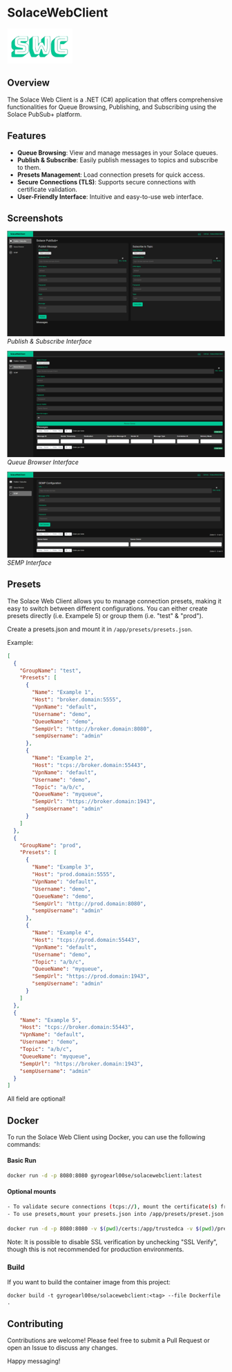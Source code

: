 # SolaceWebClient
<img src="wwwroot/favicon.png" width="30%">

## Overview
The Solace Web Client is a .NET (C#) application that offers comprehensive functionalities for Queue Browsing, Publishing, and Subscribing using the Solace PubSub+ platform.

## Features
- **Queue Browsing**: View and manage messages in your Solace queues.
- **Publish & Subscribe**: Easily publish messages to topics and subscribe to them.
- **Presets Management**: Load connection presets for quick access.
- **Secure Connections (TLS)**: Supports secure connections with certificate validation.
- **User-Friendly Interface**: Intuitive and easy-to-use web interface.

## Screenshots
![Publish & Subscribe](docs/SolaceWebClient-Pub_Sub.png)
*Publish & Subscribe Interface*

![Queue Browser](docs/SolaceWebClient-Queue_Browser.png)
*Queue Browser Interface*

![SEMP](docs/SolaceWebClient-SEMP.png)
*SEMP Interface*


## Presets
The Solace Web Client allows you to manage connection presets, making it easy to switch between different configurations.
You can either create presets directly (i.e. Exampele 5) or group them (i.e. "test" & "prod").

Create a presets.json and mount it in `/app/presets/presets.json`.

Example:
```json
[
  {
    "GroupName": "test",
    "Presets": [
      {
        "Name": "Example 1",
        "Host": "broker.domain:5555",
        "VpnName": "default",
        "Username": "demo",
        "QueueName": "demo",
        "SempUrl": "http://broker.domain:8080",
        "sempUsername": "admin"
      },
      {
        "Name": "Example 2",
        "Host": "tcps://broker.domain:55443",
        "VpnName": "default",
        "Username": "demo",
        "Topic": "a/b/c",
        "QueueName": "myqueue",
        "SempUrl": "https://broker.domain:1943",
        "sempUsername": "admin"
      }
    ]
  },
  {
    "GroupName": "prod",
    "Presets": [
      {
        "Name": "Example 3",
        "Host": "prod.domain:5555",
        "VpnName": "default",
        "Username": "demo",
        "QueueName": "demo",
        "SempUrl": "http://prod.domain:8080",
        "sempUsername": "admin"
      },
      {
        "Name": "Example 4",
        "Host": "tcps://prod.domain:55443",
        "VpnName": "default",
        "Username": "demo",
        "Topic": "a/b/c",
        "QueueName": "myqueue",
        "SempUrl": "https://prod.domain:1943",
        "sempUsername": "admin"
      }
    ]
  },
  {
    "Name": "Example 5",
    "Host": "tcps://broker.domain:55443",
    "VpnName": "default",
    "Username": "demo",
    "Topic": "a/b/c",
    "QueueName": "myqueue",
    "SempUrl": "https://broker.domain:1943",
    "sempUsername": "admin"
  }
]

```

All field are optional!

## Docker
To run the Solace Web Client using Docker, you can use the following commands:

#### Basic Run
```sh
docker run -d -p 8080:8080 gyrogearl00se/solacewebclient:latest
```

#### Optional mounts
```sh
- To validate secure connections (tcps://), mount the certificate(s) from your desired endpoint(s) in the /app/trustedca directory.
- To use presets,mount your presets.json into /app/presets/preset.json

docker run -d -p 8080:8080 -v $(pwd)/certs:/app/trustedca -v $(pwd)/presets.json:/app/presets/presets.json gyrogearl00se/solacewebclient:latest
```

Note: It is possible to disable SSL verification by unchecking "SSL Verify", though this is not recommended for production environments.

### Build
If you want to build the container image from this project:
```
docker build -t gyrogearl00se/solacewebclient:<tag> --file Dockerfile .
```

## Contributing
Contributions are welcome! Please feel free to submit a Pull Request or open an Issue to discuss any changes.


Happy messaging!
